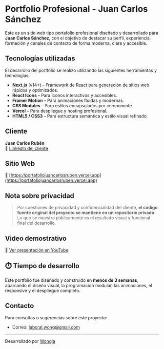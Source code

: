 # Portfolio Profesional - Juan Carlos Sánchez

Este es un sitio web tipo portafolio profesional diseñado y desarrollado para **Juan Carlos Sánchez**, con el objetivo de destacar su perfil, experiencia, formación y canales de contacto de forma moderna, clara y accesible.

##  Tecnologías utilizadas

El desarrollo del portfolio se realizó utilizando las siguientes herramientas y tecnologías:

- **Next.js** (v14+) – Framework de React para generación de sitios web rápidos y optimizados.
- **React Icons** – Para íconos interactivos y accesibles.
- **Framer Motion** – Para animaciones fluidas y modernas.
- **CSS Modules** – Para estilos encapsulados por componente.
- **Vercel** – Para despliegue y hosting profesional.
- **HTML5 / CSS3** – Para estructura semántica y estilo visual refinado.

##  Cliente

**Juan Carlos Rubén**  
🔗 [LinkedIn del cliente](https://www.linkedin.com/in/juancarlos-sanchez-/)

##  Sitio Web

📍 [https://portafoliojuancarlosruben.vercel.app](https://portafoliojuancarlosruben.vercel.app)

##  Nota sobre privacidad

> Por cuestiones de privacidad y confidencialidad del cliente, **el código fuente original del proyecto se mantiene en un repositorio privado**.  
> Lo que se muestra públicamente es el resultado visual y funcional final del desarrollo.

##  Video demostrativo

🔗 [Ver presentación en YouTube](https://youtu.be/vDMOW-b6-7A)

## ⏱️ Tiempo de desarrollo

Este portfolio fue diseñado y construido en **menos de 3 semanas**, abarcando el diseño visual, la programación modular, las animaciones, el responsive y el despliegue completo.

## Contacto

Para consultas o sugerencias sobre este proyecto:

- Correo: laboral.wong@gmail.com

---


Desarrollado por [Wongia](https://github.com/GiaWong)

